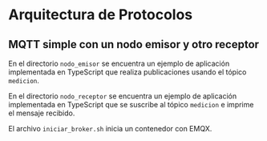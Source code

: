 # Arquitectura de Protocolos

## MQTT simple con un nodo emisor y otro receptor

En el directorio `nodo_emisor` se encuentra un ejemplo de aplicación  implementada en TypeScript que realiza publicaciones usando el tópico `medicion`.

En el directorio `nodo_receptor` se encuentra un ejemplo de aplicación  implementada en TypeScript que se suscribe al tópico `medicion` e imprime el mensaje recibido. 

El archivo `iniciar_broker.sh` inicia un contenedor con EMQX.
